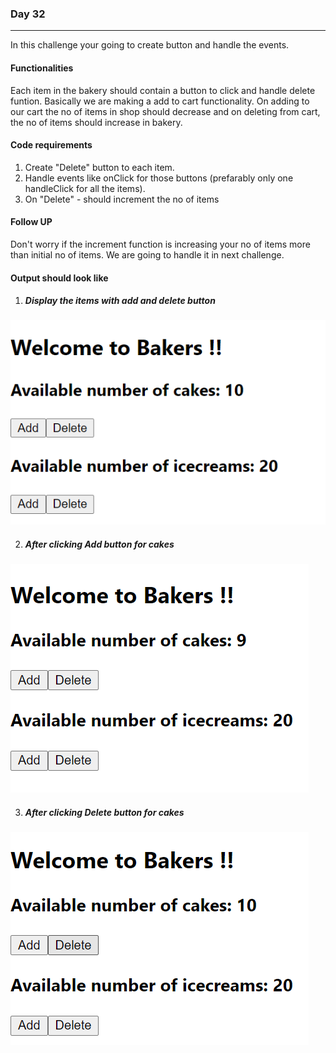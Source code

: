 ### Day 32
---
In this challenge your going to create button and handle the events.

#### Functionalities 
Each item in the bakery should contain a button to click and handle delete funtion. Basically we are making a add to cart functionality. On adding to our cart the no of items in shop should decrease and on deleting from cart, the no of items should increase in bakery. 

#### Code requirements
1. Create "Delete" button to each item.
2. Handle events like onClick for those buttons (prefarably only one handleClick for all the items).
3. On "Delete" - should increment the no of items 

#### Follow UP 
Don't worry if the increment function is increasing your no of items more than initial no of items. We are going to handle it in next challenge.

#### Output should look like

1. ##### Display the items with add and delete button
![](BeforeClick.png)

2. ##### After clicking Add button for cakes
![](AfterClickAdd.png)

3. ##### After clicking Delete button for cakes
![](AfterClickDelete.png)